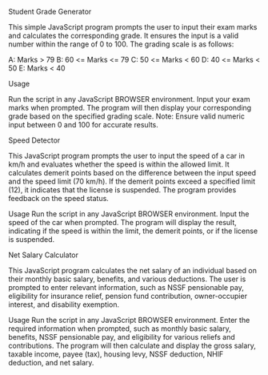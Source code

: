 Student Grade Generator

This simple JavaScript program prompts the user to input their exam marks and calculates the corresponding grade. It ensures the input is a valid number within the range of 0 to 100. The grading scale is as follows:

A: Marks > 79
B: 60 <= Marks <= 79
C: 50 <= Marks < 60
D: 40 <= Marks < 50
E: Marks < 40

Usage

Run the script in any JavaScript BROWSER environment.
Input your exam marks when prompted.
The program will then display your corresponding grade based on the specified grading scale.
Note: Ensure valid numeric input between 0 and 100 for accurate results.




Speed Detector

This JavaScript program prompts the user to input the speed of a car in km/h and evaluates whether the speed is within the allowed limit. It calculates demerit points based on the difference between the input speed and the speed limit (70 km/h). If the demerit points exceed a specified limit (12), it indicates that the license is suspended. The program provides feedback on the speed status.

Usage
Run the script in any JavaScript BROWSER environment.
Input the speed of the car when prompted.
The program will display the result, indicating if the speed is within the limit, the demerit points, or if the license is suspended.




Net Salary Calculator

This JavaScript program calculates the net salary of an individual based on their monthly basic salary, benefits, and various deductions. The user is prompted to enter relevant information, such as NSSF pensionable pay, eligibility for insurance relief, pension fund contribution, owner-occupier interest, and disability exemption.

Usage
Run the script in any JavaScript BROWSER environment.
Enter the required information when prompted, such as monthly basic salary, benefits, NSSF pensionable pay, and eligibility for various reliefs and contributions.
The program will then calculate and display the gross salary, taxable income, payee (tax), housing levy, NSSF deduction, NHIF deduction, and net salary.
